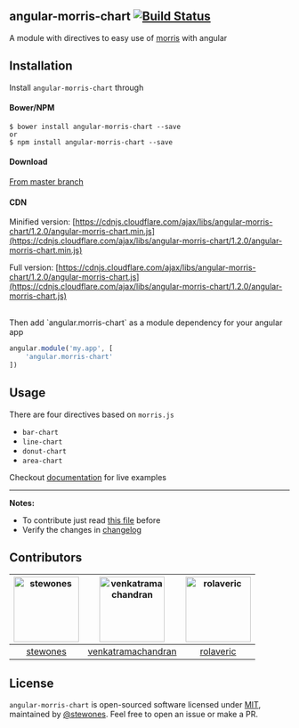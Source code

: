 ## angular-morris-chart [![Build Status](https://travis-ci.org/stewones/angular-morris-chart.svg)](https://travis-ci.org/stewones/angular-morris-chart)
A module with directives to easy use of [morris](http://morrisjs.github.io/morris.js/) with angular 

## Installation
Install `angular-morris-chart` through

#### Bower/NPM
```shell
$ bower install angular-morris-chart --save
or
$ npm install angular-morris-chart --save
```

#### Download
[From master branch](https://raw.githubusercontent.com/stewones/angular-morris-chart/master/src/angular-morris-chart.min.js)

#### CDN
Minified version:
[https://cdnjs.cloudflare.com/ajax/libs/angular-morris-chart/1.2.0/angular-morris-chart.min.js](https://cdnjs.cloudflare.com/ajax/libs/angular-morris-chart/1.2.0/angular-morris-chart.min.js)

Full version:
[https://cdnjs.cloudflare.com/ajax/libs/angular-morris-chart/1.2.0/angular-morris-chart.js](https://cdnjs.cloudflare.com/ajax/libs/angular-morris-chart/1.2.0/angular-morris-chart.js)

<br />
Then add `angular.morris-chart` as a module dependency for your angular app

```js
angular.module('my.app', [
    'angular.morris-chart'
])
```


## Usage
There are four directives based on `morris.js`

- `bar-chart`
- `line-chart`
- `donut-chart`
- `area-chart`

Checkout [documentation](https://angular-morris-chart.stpa.co) for live examples

---
**Notes:**

- To contribute just read [this file](https://github.com/stewones/angular-morris-chart/blob/master/CONTRIBUTING.md) before
- Verify the changes in [changelog](https://github.com/stewones/angular-morris-chart/releases)

## Contributors

[<img alt="stewones" src="https://avatars.githubusercontent.com/u/719763?v=3&s=117" width="117">](https://github.com/stewones) |[<img alt="venkatramachandran" src="https://avatars.githubusercontent.com/u/4744258?v=3&s=117" width="117">](https://github.com/venkatramachandran) |[<img alt="rolaveric" src="https://avatars.githubusercontent.com/u/960670?v=3&s=117" width="117">](https://github.com/rolaveric) |
:---: |:---: |:---: |
[stewones](https://github.com/stewones) |[venkatramachandran](https://github.com/venkatramachandran) |[rolaveric](https://github.com/rolaveric) |

## License
`angular-morris-chart` is open-sourced software licensed under [MIT](http://opensource.org/licenses/MIT), maintained by [@stewones](https://github.com/stewones). Feel free to open an issue or make a PR.